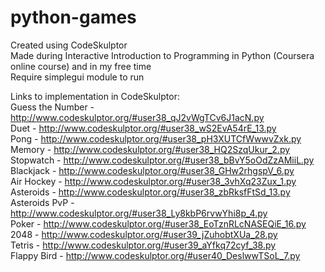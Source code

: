 # python-games

Created using CodeSkulptor<br />
Made during Interactive Introduction to Programming in Python (Coursera online course) and in my free time<br />
Require simplegui module to run

Links to implementation in CodeSkulptor:<br />
Guess the Number - http://www.codeskulptor.org/#user38_qJ2vWgTCv6J1acN.py<br />
Duet - http://www.codeskulptor.org/#user38_wS2EvA54rE_13.py<br />
Pong - http://www.codeskulptor.org/#user38_pH3XUTCfWwwvZxk.py<br />
Memory - http://www.codeskulptor.org/#user38_HQ2SzqUkur_2.py<br />
Stopwatch - http://www.codeskulptor.org/#user38_bBvY5oOdZzAMiiL.py<br />
Blackjack - http://www.codeskulptor.org/#user38_GHw2rhgspV_6.py<br />
Air Hockey - http://www.codeskulptor.org/#user38_3vhXq23Zux_1.py<br />
Asteroids - http://www.codeskulptor.org/#user38_zbRksfFtSd_13.py<br />
Asteroids PvP - http://www.codeskulptor.org/#user38_Ly8kbP6rvwYhi8p_4.py<br />
Poker - http://www.codeskulptor.org/#user38_EoTznRLcNASEQiE_16.py<br />
2048 - http://www.codeskulptor.org/#user39_jZuhobtXUa_28.py<br />
Tetris - http://www.codeskulptor.org/#user39_aYfkq72cyf_38.py<br />
Flappy Bird - http://www.codeskulptor.org/#user40_DeslwwTSoL_7.py<br />
